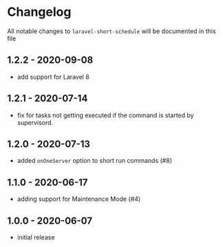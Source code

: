 # Changelog

All notable changes to `laravel-short-schedule` will be documented in this file

## 1.2.2 - 2020-09-08

- add support for Laravel 8

## 1.2.1 - 2020-07-14

- fix for tasks not getting executed if the command is started by supervisord.

## 1.2.0 - 2020-07-13

- added `onOneServer` option to short run commands (#8)

## 1.1.0 - 2020-06-17

- adding support for Maintenance Mode (#4)

## 1.0.0 - 2020-06-07

- initial release
